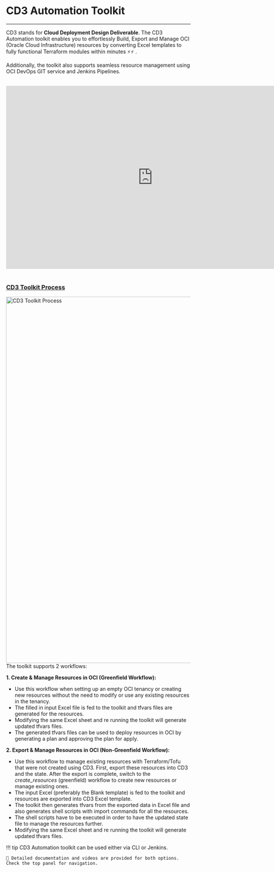 # **CD3 Automation Toolkit**  
---


CD3 stands for **Cloud Deployment Design Deliverable**. The CD3 Automation toolkit enables you to effortlessly Build, Export and Manage OCI (Oracle Cloud Infrastructure) resources by converting Excel templates to fully functional Terraform modules within minutes ⚡️⚡️ . 

Additionally, the toolkit also supports seamless resource management using OCI DevOps GIT service and Jenkins Pipelines.



<br>

<iframe width="800" height="500" src="https://www.youtube.com/embed/Mb2N85GY0io" frameborder="0" allowfullscreen></iframe>

<br>
<br>


### <u> **CD3 Toolkit Process</u>**


<img width="2000" height="1000" alt="CD3 Toolkit Process" src="../images/CD3-Process.png">


<br>
The toolkit supports 2 workflows:<br>

**1. Create & Manage Resources in OCI (Greenfield Workflow):**

- Use this workflow when setting up an empty OCI tenancy or creating new resources without the need to modify or use any existing resources in the tenancy.
- The filled in input Excel file is fed to the toolkit and tfvars files are generated for the resources.
- Modifying the same Excel sheet and re running the toolkit will generate updated tfvars files.<br>
- The generated tfvars files can be used to deploy resources in OCI by generating a plan and approving the plan for apply. <br>

**2. Export & Manage Resources in OCI (Non-Greenfield Workflow):**

- Use this workflow to manage existing resources with Terraform/Tofu that were not created using CD3. First, export these resources into CD3 and the state. After the export is complete, switch to the *create_resources* (greenfield) workflow to create new resources or manage existing ones.
- The input Excel (preferably the Blank template) is fed to the toolkit and resources are exported into CD3 Excel template. <br>
- The toolkit then generates tfvars from the exported data in Excel file and also generates shell scripts with import commands for all the resources.<br>
- The shell scripts have to be executed in order to have the updated state file to manage the resources further.<br>
- Modifying the same Excel sheet and re running the toolkit will generate updated tfvars files.<br>


!!! tip
	CD3 Automation toolkit can be used either via CLI or Jenkins.
  
	📖 Detailed documentation and videos are provided for both options. Check the top panel for navigation.


<br>



